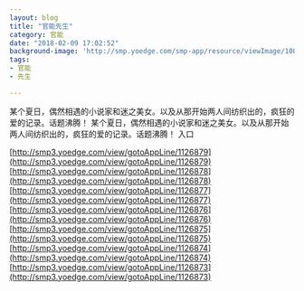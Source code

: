 ```yaml
---
layout: blog
title: "官能先生"
category: 官能
date: "2018-02-09 17:02:52"
background-image: 'http://smp.yoedge.com/smp-app/resource/viewImage/1003973appline.png'
tags:
- 官能
- 先生

---
```

某个夏日，偶然相遇的小说家和迷之美女。以及从那开始两人间纺织出的，疯狂的爱的记录。话题沸腾！
某个夏日，偶然相遇的小说家和迷之美女。以及从那开始两人间纺织出的，疯狂的爱的记录。话题沸腾！
入口

[http://smp3.yoedge.com/view/gotoAppLine/1126879](http://smp3.yoedge.com/view/gotoAppLine/1126879)
[http://smp3.yoedge.com/view/gotoAppLine/1126878](http://smp3.yoedge.com/view/gotoAppLine/1126878)
[http://smp3.yoedge.com/view/gotoAppLine/1126877](http://smp3.yoedge.com/view/gotoAppLine/1126877)
[http://smp3.yoedge.com/view/gotoAppLine/1126876](http://smp3.yoedge.com/view/gotoAppLine/1126876)
[http://smp3.yoedge.com/view/gotoAppLine/1126875](http://smp3.yoedge.com/view/gotoAppLine/1126875)
[http://smp3.yoedge.com/view/gotoAppLine/1126874](http://smp3.yoedge.com/view/gotoAppLine/1126874)
[http://smp3.yoedge.com/view/gotoAppLine/1126873](http://smp3.yoedge.com/view/gotoAppLine/1126873)

        
